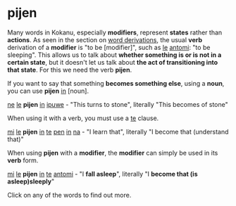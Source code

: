 # pijen

Many words in Kokanu, especially **modifiers**, represent **states** rather than **actions**. As seen in the section on [word derivations](https://funtoon.party/tokima/grammar/#word-derivations), the usual **verb** derivation of a **modifier** is "to be \[modifier\]", such as [le](index.php?option=com_content&view=article&id=134&catid=8 "verb marker") [antomi](index.php?option=com_content&view=article&id=54&catid=8 "asleep"): "to be sleeping". This allows us to talk about **whether something is or is not in a certain state**, but it doesn't let us talk about **the act of transitioning into that state**. For this we need the verb **pijen**.

If you want to say that something **becomes something else**, using a **noun**, you can use **pijen** [in](index.php?option=com_content&view=article&id=45&catid=8 "thematic patient marker") \[noun\].

[ne](index.php?option=com_content&view=article&id=203&catid=8 "this") [le](index.php?option=com_content&view=article&id=134&catid=8 "verb marker") **pijen** [in](index.php?option=com_content&view=article&id=45&catid=8 "thematic patient marker") [ipuwe](index.php?option=com_content&view=article&id=50&catid=8 "stone") - "This turns to stone", literally "This becomes of stone"

When using it with a verb, you must use a [te](index.php?option=com_content&view=article&id=32&catid=8 "relative verb clause") clause.

[mi](index.php?option=com_content&view=article&id=178&catid=8 "I/me") [le](index.php?option=com_content&view=article&id=134&catid=8 "verb marker") **pijen** [in](index.php?option=com_content&view=article&id=45&catid=8 "thematic patient marker") [te](index.php?option=com_content&view=article&id=32&catid=8 "relative verb clause") [pen](index.php?option=com_content&view=article&id=249&catid=8 "to understand (a concept)") [in](index.php?option=com_content&view=article&id=45&catid=8 "thematic patient marker") [na](index.php?option=com_content&view=article&id=193&catid=8 "that") - "I learn that", literally "I become that (understand that)"

When using **pijen** with a **modifier**, the **modifier** can simply be used in its **verb** form.

[mi](index.php?option=com_content&view=article&id=178&catid=8 "I/me") [le](index.php?option=com_content&view=article&id=134&catid=8 "verb marker") **pijen** [in](index.php?option=com_content&view=article&id=45&catid=8 "thematic patient marker") [te](index.php?option=com_content&view=article&id=32&catid=8 "relative verb clause") [antomi](index.php?option=com_content&view=article&id=54&catid=8 "asleep") - "I **fall asleep**", literally "I **become that (is asleep)sleeply**"

Click on any of the words to find out more.
